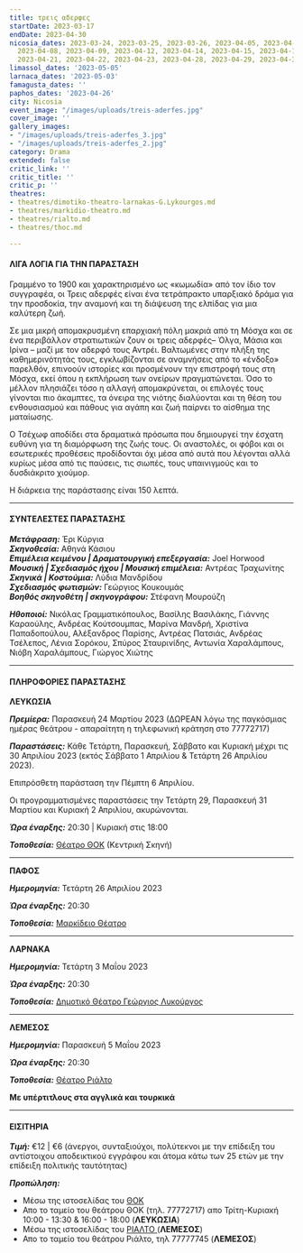 ```yaml
---
title: τρεις αδερφες
startDate: 2023-03-17
endDate: 2023-04-30
nicosia_dates: 2023-03-24, 2023-03-25, 2023-03-26, 2023-04-05, 2023-04-06, 2023-04-07,
  2023-04-08, 2023-04-09, 2023-04-12, 2023-04-14, 2023-04-15, 2023-04-16, 2023-04-19,
  2023-04-21, 2023-04-22, 2023-04-23, 2023-04-28, 2023-04-29, 2023-04-30
limassol_dates: '2023-05-05'
larnaca_dates: '2023-05-03'
famagusta_dates: ''
paphos_dates: '2023-04-26'
city: Nicosia
event_image: "/images/uploads/treis-aderfes.jpg"
cover_image: ''
gallery_images:
- "/images/uploads/treis-aderfes_3.jpg"
- "/images/uploads/treis-aderfes_2.jpg"
category: Drama
extended: false
critic_link: ''
critic_title: ''
critic_p: ''
theatres:
- theatres/dimotiko-theatro-larnakas-G.Lykourgos.md
- theatres/markidio-theatro.md
- theatres/rialto.md
- theatres/thoc.md

---
```

#### ΛΙΓΑ ΛΟΓΙΑ ΓΙΑ ΤΗΝ ΠΑΡΑΣΤΑΣΗ

Γραμμένο το 1900 και χαρακτηρισμένο ως «κωμωδία» από τον ίδιο τον συγγραφέα, οι Τρεις αδερφές είναι ένα τετράπρακτο υπαρξιακό δράμα για την προσδοκία, την αναμονή και τη διάψευση της ελπίδας για μια καλύτερη ζωή.

Σε μια μικρή απομακρυσμένη επαρχιακή πόλη μακριά από τη Μόσχα και σε ένα περιβάλλον στρατιωτικών ζουν οι τρεις αδερφές– Όλγα, Μάσια και Ιρίνα – μαζί με τον αδερφό τους Αντρέι. Βαλτωμένες στην πλήξη της καθημερινότητάς τους, εγκλωβίζονται σε αναμνήσεις από το «ένδοξο» παρελθόν, επινοούν ιστορίες και προσμένουν την επιστροφή τους στη Μόσχα, εκεί όπου η εκπλήρωση των ονείρων πραγματώνεται. Όσο το μέλλον πλησιάζει τόσο η αλλαγή απομακρύνεται, οι επιλογές τους γίνονται πιο άκαμπτες, τα όνειρα της νιότης διαλύονται και τη θέση του ενθουσιασμού και πάθους για αγάπη και ζωή παίρνει το αίσθημα της ματαίωσης.

Ο Τσέχωφ αποδίδει στα δραματικά πρόσωπα που δημιουργεί την έσχατη ευθύνη για τη διαμόρφωση της ζωής τους. Οι αναστολές, οι φόβοι και οι εσωτερικές προθέσεις προδίδονται όχι μέσα από αυτά που λέγονται αλλά κυρίως μέσα από τις παύσεις, τις σιωπές, τους υπαινιγμούς και το δυσδιάκριτο χιούμορ.

Η διάρκεια της παράστασης είναι 150 λεπτά.

***

#### ΣΥΝΤΕΛΕΣΤΕΣ ΠΑΡΑΣΤΑΣΗΣ

**_Μετάφραση:_** Έρι Κύργια  
**_Σκηνοθεσία:_** Αθηνά Κάσιου  
**_Επιμέλεια κειμένου | Δραματουργική επεξεργασία:_** Joel Horwood  
**_Μουσική | Σχεδιασμός ήχου | Μουσική επιμέλεια:_** Αντρέας Τραχωνίτης  
**_Σκηνικά | Κοστούμια:_** Λύδια Μανδρίδου  
**_Σχεδιασμός φωτισμών:_** Γεώργιος Κουκουμάς  
**_Βοηθός σκηνοθέτη | σκηνογράφου:_** Στέφανη Μουρούζη

**_Ηθοποιοί:_** Νικόλας Γραμματικόπουλος, Βασίλης Βασιλάκης, Γιάννης Καραούλης, Ανδρέας Κούτσουμπας, Μαρίνα Μανδρή, Χριστίνα Παπαδοπούλου, Αλέξανδρος Παρίσης, Αντρέας Πατσιάς, Ανδρέας Τσέλεπος, Λένια Σορόκου, Σπύρος Σταυρινίδης, Αντωνία Χαραλάμπους, Νιόβη Χαραλάμπους, Γιώργος Χιώτης

***

#### ΠΛΗΡΟΦΟΡΙΕΣ ΠΑΡΑΣΤΑΣΗΣ

**ΛΕΥΚΩΣΙΑ**

**_Πρεμίερα:_** Παρασκευή 24 Μαρτίου 2023 (ΔΩΡΕΑΝ λόγω της παγκόσμιας ημέρας θεάτρου - απαραίτητη η τηλεφωνική κράτηση στο 77772717)

**_Παραστάσεις:_** Κάθε Τετάρτη, Παρασκευή, Σάββατο και Κυριακή μέχρι τις 30 Απριλίου 2023 (εκτός Σάββατο 1 Απριλίου & Τετάρτη 26 Απριλίου 2023).

Επιπρόσθετη παράσταση την Πέμπτη 6 Απριλίου.

Οι προγραμματισμένες παραστάσεις την Τετάρτη 29, Παρασκευή 31 Μαρτίου και Κυριακή 2 Απριλίου, ακυρώνονται.

**_Ώρα έναρξης:_** 20:30 | Κυριακή στις 18:00

**_Τοποθεσία:_** [Θέατρο ΘΟΚ](?#map) (Κεντρική Σκηνή)

***

**ΠΑΦΟΣ**

**_Ημερομηνία:_** Τετάρτη 26 Απριλίου 2023

**_Ώρα έναρξης:_** 20:30

**_Τοποθεσία:_** [Μαρκίδειο Θέατρο](?#map)

***

**ΛΑΡΝΑΚΑ**

**_Ημερομηνία:_** Τετάρτη 3 Μαΐου 2023

**_Ώρα έναρξης:_** 20:30

**_Τοποθεσία:_** [Δημοτικό Θέατρο Γεώργιος Λυκούργος](?#map)

***

**ΛΕΜΕΣΟΣ**

**_Ημερομηνία:_** Παρασκευή 5 Μαΐου 2023

**_Ώρα έναρξης:_** 20:30

**_Τοποθεσία:_** [Θέατρο Ριάλτο](?#map)

**Με υπέρτιτλους στα αγγλικά και τουρκικά**

***

#### ΕΙΣΙΤΗΡΙΑ

**_Τιμή:_** €12 | €6 (άνεργοι, συνταξιούχοι, πολύτεκνοι με την επίδειξη του αντίστοιχου αποδεικτικού εγγράφου και άτομα κάτω των 25 ετών με την επίδειξη πολιτικής ταυτότητας)

**_Προπώληση:_**

* Μέσω της ιστοσελίδας του [ΘΟΚ](https://tickets.thoc.org.cy/event/thoc-treis-aderfes/?lang=el)
* Απο το ταμείο του θεάτρου ΘΟΚ (τηλ. 77772717) απο Τρίτη-Κυριακή 10:00 -  13:30 & 16:00 - 18:00 (**ΛΕΥΚΩΣΙΑ**)
* Μέσω της ιστοσελίδας του [ΡΙΑΛΤΟ ](https://rialto.interticket.com/program/oi-treis-adjelphesthok-2789)(**ΛΕΜΕΣΟΣ**)
* Απο το ταμείο του θεάτρου Ριάλτο, τηλ 77777745 (**ΛΕΜΕΣΟΣ**)